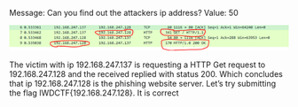 Message: Can you find out the attackers ip address?
Value: 50
 
<img src="https://github.com/CSBCTF/IWDCTF/blob/fa9238280767eaec3a87c257fd3c8fbc62f3841e/Network/Plain%20Sight%202/files/2.png">
 
The victim with ip 192.168.247.137 is requesting a HTTP Get request to 192.168.247.128 and the received replied with status 200. Which concludes that ip 192.168.247.128 is the phishing website server. Let’s try submitting the flag IWDCTF{192.168.247.128}. It is correct
